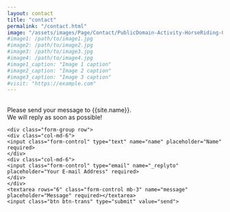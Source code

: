 ```yaml
---
layout: contact
title: "contact"
permalink: "/contact.html"
image: "/assets/images/Page/Contact/PublicDomain-Activity-HorseRiding-02.jpg"
#image1: /path/to/image1.jpg
#image2: /path/to/image2.jpg
#image3: /path/to/image3.jpg
#image4: /path/to/image4.jpg
#image1_caption: "Image 1 caption"
#image2_caption: "Image 2 caption"
#image3_caption: "Image 3 caption"
#visit: "https://example.com"
---
```




<br>
Please send your message to {{site.name}}. 
<br>We will reply as soon as possible!


<form action="https://formspree.io/{{site.email}}" method="POST">    

    <div class="form-group row">
    <div class="col-md-6">
    <input class="form-control" type="text" name="name" placeholder="Name" required>
    </div>
    <div class="col-md-6">
    <input class="form-control" type="email" name="_replyto" placeholder="Your E-mail Address" required>
    </div>
    </div>
    <textarea rows="6" class="form-control mb-3" name="message" placeholder="Message" required></textarea>    
    <input class="btn btn-trans" type="submit" value="send">
</form>
